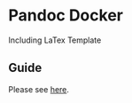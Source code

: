 # Pandoc Docker

Including LaTex Template

## Guide

Please see [here](https://github.com/kaka-lin/pandoc-docker).
